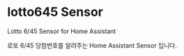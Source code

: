 # lotto645 Sensor
Lotto 6/45 Sensor for Home Assistant

로또 6/45 당첨번호를 알려주는 Home Assistant Sensor 입니다.

